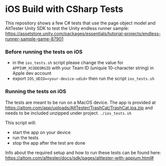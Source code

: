 # iOS Build with CSharp Tests

This repository shows a few C# tests that use the page object model and AltTester Unity SDK to test the Unity endless runner sample:
https://assetstore.unity.com/packages/essentials/tutorial-projects/endless-runner-sample-game-87901

### Before running the tests on iOS
- in the `ios_tests.sh` script please change the value for `APPIUM_XCODEORGID` with your Team ID (uniquie 10-character string) in Apple dev account
- export `IOS_UDID=<your-device-udid>` then run the script `ios_tests.sh`

### Running the tests on iOS
The tests are meant to be run on a MacOS device.
The app is provided at https://altom.com/app/uploads/AltTester/TrashCat/TrashCat.ipa.zip and needs to be included unzipped under project.
`./ios_tests.sh`

This script will:

- start the app on your device
- run the tests
- stop the app after the test are done

Info about the required setup and how to run these tests can be found here:
https://altom.com/alttester/docs/sdk/pages/alttester-with-appium.html#